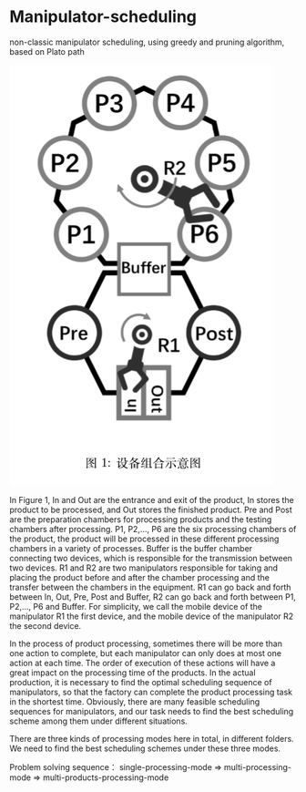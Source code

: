 # Manipulator-scheduling
non-classic manipulator scheduling, using greedy and pruning algorithm, based on Plato path

![image](http://github.com/JasmineJiali/Manipulator-scheduling/raw/master/img.png)
      
In Figure 1, In and Out are the entrance and exit of the product, In stores the product to be processed, and Out stores the finished
product. Pre and Post are the preparation chambers for processing products and the testing chambers after processing. P1, P2,..., P6 are
the six processing chambers of the product, the product will be processed in these different processing chambers in a variety of processes.
Buffer is the buffer chamber connecting two devices, which is responsible for the transmission between two devices. R1 and R2 are two
manipulators responsible for taking and placing the product before and after the chamber processing and the transfer between the chambers
in the equipment. R1 can go back and forth between In, Out, Pre, Post and Buffer, R2 can go back and forth between P1, P2,..., P6 and
Buffer. For simplicity, we call the mobile device of the manipulator R1 the first device, and the mobile device of the manipulator R2 the
second device.

In the process of product processing, sometimes there will be more than one action to complete, but each manipulator can only does at most
one action at each time. The order of execution of these actions will have a great impact on the processing time of the products. In the
actual production, it is necessary to find the optimal scheduling sequence of manipulators, so that the factory can complete the product
processing task in the shortest time. Obviously, there are many feasible scheduling sequences for manipulators, and our task needs to find
the best scheduling scheme among them under different situations.

There are three kinds of processing modes here in total, in different folders. We need to find the best scheduling schemes under these three modes.

Problem solving sequence：
single-processing-mode  =>  multi-processing-mode  =>  multi-products-processing-mode
